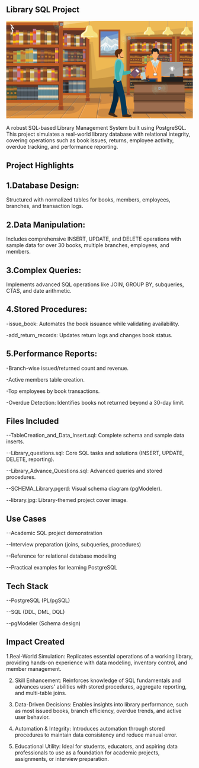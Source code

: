 ## Library SQL Project

![image alt](https://github.com/srijantechie/Library_SQL_Project/blob/main/library.jpg?raw=true)


A robust SQL-based Library Management System built using PostgreSQL. This project simulates a real-world library database with relational integrity, covering operations such as book issues, returns, employee activity, overdue tracking, and performance reporting.



## Project Highlights

## 1.Database Design:
Structured with normalized tables for books, members, employees, branches, and transaction logs.

## 2.Data Manipulation:
Includes comprehensive INSERT, UPDATE, and DELETE operations with sample data for over 30 books, multiple branches, employees, and members.

## 3.Complex Queries:
Implements advanced SQL operations like JOIN, GROUP BY, subqueries, CTAS, and date arithmetic.

## 4.Stored Procedures:

-issue_book: Automates the book issuance while validating availability.

-add_return_records: Updates return logs and changes book status.

## 5.Performance Reports:

-Branch-wise issued/returned count and revenue.

-Active members table creation.

-Top employees by book transactions.

-Overdue Detection: Identifies books not returned beyond a 30-day limit.




## Files Included

--TableCreation_and_Data_Insert.sql: Complete schema and sample data inserts.

--Library_questions.sql: Core SQL tasks and solutions (INSERT, UPDATE, DELETE, reporting).

--Library_Advance_Questions.sql: Advanced queries and stored procedures.

--SCHEMA_Library.pgerd: Visual schema diagram (pgModeler).

--library.jpg: Library-themed project cover image.




## Use Cases

--Academic SQL project demonstration

--Interview preparation (joins, subqueries, procedures)

--Reference for relational database modeling

--Practical examples for learning PostgreSQL





## Tech Stack

--PostgreSQL (PL/pgSQL)

--SQL (DDL, DML, DQL)

--pgModeler (Schema design)





## Impact Created

1.Real-World Simulation:
Replicates essential operations of a working library, providing hands-on experience with data modeling, inventory control, and member management.

2. Skill Enhancement:
Reinforces knowledge of SQL fundamentals and advances users' abilities with stored procedures, aggregate reporting, and multi-table joins.

3. Data-Driven Decisions:
Enables insights into library performance, such as most issued books, branch efficiency, overdue trends, and active user behavior.

4. Automation & Integrity:
Introduces automation through stored procedures to maintain data consistency and reduce manual error.

5. Educational Utility: 
Ideal for students, educators, and aspiring data professionals to use as a foundation for academic projects, assignments, or interview preparation.










